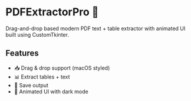 # PDFExtractorPro 🧠

Drag-and-drop based modern PDF text + table extractor with animated UI built using CustomTkinter.

## Features
- 📥 Drag & drop support (macOS styled)
- 📊 Extract tables + text
- 💾 Save output
- 🎨 Animated UI with dark mode